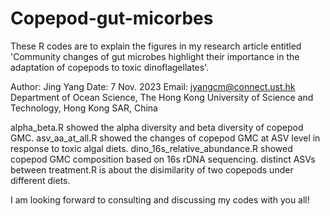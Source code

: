 # Copepod-gut-micorbes

These R codes are to explain the figures in my research article entitled 'Community changes of gut microbes highlight their importance in the adaptation of copepods to toxic dinoflagellates'.

Author: Jing Yang
Date: 7 Nov. 2023
Email: jyangcm@connect.ust.hk
Department of Ocean Science, The Hong Kong University of Science and Technology, Hong Kong SAR, China

alpha_beta.R showed the alpha diversity and beta diversity of copepod GMC.
asv_aa_at_all.R showed the changes of copepod GMC at ASV level in response to toxic algal diets.
dino_16s_relative_abundance.R showed copepod GMC composition based on 16s rDNA sequencing.
distinct ASVs between treatment.R is about the disimilarity of two copepods under different diets.

I am looking forward to consulting and discussing my codes with you all! 
